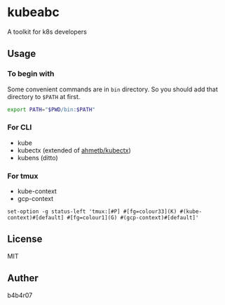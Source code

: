 kubeabc
=======

A toolkit for k8s developers

## Usage

### To begin with

Some convenient commands are in `bin` directory. So you should add that directory to `$PATH` at first.

```bash
export PATH="$PWD/bin:$PATH"
```

### For CLI

- kube
- kubectx (extended of [ahmetb/kubectx](https://github.com/ahmetb/kubectx))
- kubens (ditto)

### For tmux

- kube-context
- gcp-context

```config
set-option -g status-left 'tmux:[#P] #[fg=colour33](K) #(kube-context)#[default] #[fg=colour1](G) #(gcp-context)#[default]'
```

## License

MIT

## Auther

b4b4r07
